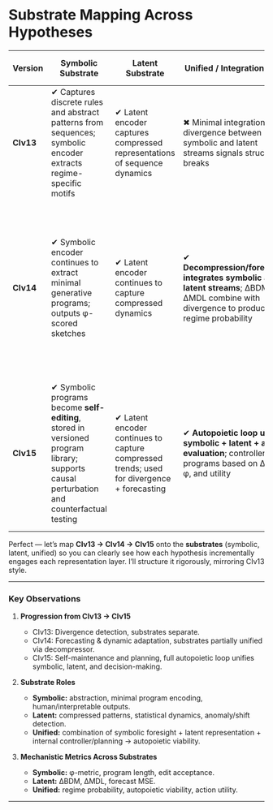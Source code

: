 # **Substrate Mapping Across Hypotheses**

| Version   | Symbolic Substrate                                                                                                                        | Latent Substrate                                                                           | Unified / Integration Layer                                                                                                                | Notes / Mechanistic Role                                                                                                                                                                          |
| --------- | ----------------------------------------------------------------------------------------------------------------------------------------- | ------------------------------------------------------------------------------------------ | ------------------------------------------------------------------------------------------------------------------------------------------ | ------------------------------------------------------------------------------------------------------------------------------------------------------------------------------------------------- |
| **CIv13** | ✔ Captures discrete rules and abstract patterns from sequences; symbolic encoder extracts regime-specific motifs                          | ✔ Latent encoder captures compressed representations of sequence dynamics                  | ✖ Minimal integration: divergence between symbolic and latent streams signals structural breaks                                            | Focused on **detection**; divergence (symbolic vs latent) is the measurable signal; no forecasting or adaptation                                                                                  |
| **CIv14** | ✔ Symbolic encoder continues to extract minimal generative programs; outputs φ-scored sketches                                            | ✔ Latent encoder continues to capture compressed dynamics                                  | ✔ **Decompression/forecaster integrates symbolic and latent streams**; ΔBDM and ΔMDL combine with divergence to produce regime probability | Focus shifts from detection → **dynamic modeling**; system uses both substrates to **forecast** next sequences and explain regime changes; interpretable symbolic outputs exposed to stakeholders |
| **CIv15** | ✔ Symbolic programs become **self-editing**, stored in versioned program library; supports causal perturbation and counterfactual testing | ✔ Latent encoder continues to capture compressed trends; used for divergence + forecasting | ✔ **Autopoietic loop unifies symbolic + latent + action evaluation**; controller edits programs based on ΔMDL, φ, and utility              | Focus moves from dynamic viability → **self-maintaining, planning, open-ended learning**; full neurosymbolic autopoietic integration; actionable outputs for downstream systems                   |

Perfect — let’s map **CIv13 → CIv14 → CIv15** onto the **substrates** (symbolic, latent, unified) so you can clearly see how each hypothesis incrementally engages each representation layer. I’ll structure it rigorously, mirroring CIv13 style.

---

### **Key Observations**

1. **Progression from CIv13 → CIv15**

   * CIv13: Divergence detection, substrates separate.
   * CIv14: Forecasting & dynamic adaptation, substrates partially unified via decompressor.
   * CIv15: Self-maintenance and planning, full autopoietic loop unifies symbolic, latent, and decision-making.

2. **Substrate Roles**

   * **Symbolic:** abstraction, minimal program encoding, human/interpretable outputs.
   * **Latent:** compressed patterns, statistical dynamics, anomaly/shift detection.
   * **Unified:** combination of symbolic foresight + latent representation + internal controller/planning → autopoietic viability.

3. **Mechanistic Metrics Across Substrates**

   * **Symbolic:** φ-metric, program length, edit acceptance.
   * **Latent:** ΔBDM, ΔMDL, forecast MSE.
   * **Unified:** regime probability, autopoietic viability, action utility.

---
